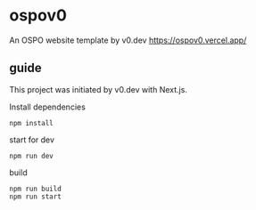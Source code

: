 # ospov0
An OSPO website template by v0.dev https://ospov0.vercel.app/

## guide

This project was initiated by v0.dev with Next.js.

Install dependencies 
```shellscript
npm install
```

start for dev 
```shellscript
npm run dev
```

build 
```shellscript
npm run build
npm run start
```

